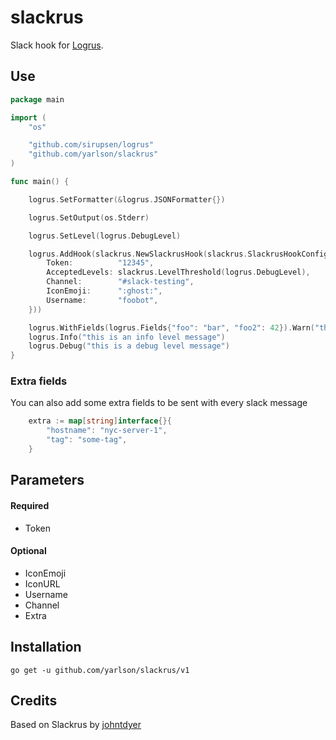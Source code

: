 slackrus
========

Slack hook for [Logrus](https://github.com/sirupsen/logrus). 

## Use

```go
package main

import (
	"os"

	"github.com/sirupsen/logrus"
	"github.com/yarlson/slackrus"
)

func main() {

	logrus.SetFormatter(&logrus.JSONFormatter{})

	logrus.SetOutput(os.Stderr)

	logrus.SetLevel(logrus.DebugLevel)

	logrus.AddHook(slackrus.NewSlackrusHook(slackrus.SlackrusHookConfig{
		Token:          "12345",
		AcceptedLevels: slackrus.LevelThreshold(logrus.DebugLevel),
		Channel:        "#slack-testing",
		IconEmoji:      ":ghost:",
		Username:       "foobot",
	}))

	logrus.WithFields(logrus.Fields{"foo": "bar", "foo2": 42}).Warn("this is a warn level message")
	logrus.Info("this is an info level message")
	logrus.Debug("this is a debug level message")
}

```

### Extra fields
You can also add some extra fields to be sent with every slack message
```go
	extra := map[string]interface{}{
		"hostname": "nyc-server-1",
		"tag": "some-tag",
	}
```

## Parameters

#### Required
  * Token

#### Optional
  * IconEmoji
  * IconURL
  * Username
  * Channel
  * Extra
## Installation

    go get -u github.com/yarlson/slackrus/v1

## Credits

Based on Slackrus by [johntdyer](https://github.com/johntdyer/slackrus)
